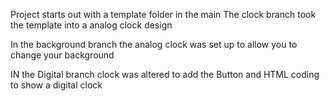 Project starts out with a template folder in the main
The clock branch took the template into a analog clock design

In the background branch the analog clock was set up to allow you to change your background

IN the Digital branch clock was altered to add the Button and HTML coding to show a digital clock
